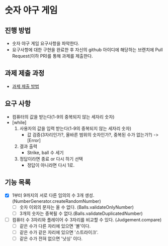 # 숫자 야구 게임
## 진행 방법
* 숫자 야구 게임 요구사항을 파악한다.
* 요구사항에 대한 구현을 완료한 후 자신의 github 아이디에 해당하는 브랜치에 Pull Request(이하 PR)를 통해 과제를 제출한다.

## 과제 제출 과정
* [과제 제출 방법](https://github.com/next-step/nextstep-docs/tree/master/precourse)


## 요구 사항
- 컴퓨터의 값을 받는다(1-9의 중복되지 않는 세자리 숫자)
- [while]
    1. 사용자의 값을 입력 받는다(1-9의 중복되지 않는 세자리 숫자)
       - 값 검증(3자리인가?, 올바른 범위의 숫자인가?, 중복된 수가 없는가?) -> [Error]
    2. 결과 출력
       - Strike, ball 수 세기
    3. 정답이라면 종료 or 다시 하기 선택
       - 정답이 아니라면 다시 1로.


## 기능 목록
- [x] 1부터 9까지의 서로 다른 임의의 수 3개 생성. (NumberGenerator.createRandomNumber)
  - [ ] 숫자 이외의 문자는 올 수 없다. (Balls.validateOnlyNumber)
  - [ ] 3개의 숫자는 중복될 수 없다.(Balls.validateDuplicatedNumber)
- [ ] 컴퓨터 수 3자리와 플레이어 수 3자리를 비교할 수 있다. (Judgement.compare)
  - [ ] 같은 수가 다른 자리에 있으면 '볼'이다.
  - [ ] 같은 수가 같은 자리에 있으면 '스트라이크'.
  - [ ] 같은 수가 전혀 없으면 '낫싱' 이다. 
